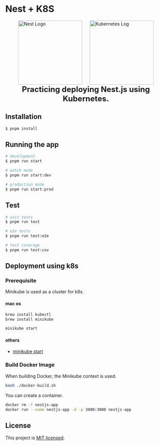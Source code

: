# Nest + K8S

<div style="display: flex; justify-content: center; align-items: center; gap: 24px;">
    <a href="https://nestjs.com/" target="blank"><img src="https://nestjs.com/img/logo-small.svg" width="200" alt="Nest Logo" /></a>
    <a href="https://kubernetes.io/" target="_blank"><img src="https://avatars.githubusercontent.com/u/13629408?s=200&v=4" width="200" alt="Kubernetes Log" /></a>
</div>

<div style="text-align: center; font-weight: bold; font-size: 1.5rem;">
    Practicing deploying Nest.js using Kubernetes.
</div>

## Installation

```bash
$ pnpm install
```

## Running the app

```bash
# development
$ pnpm run start

# watch mode
$ pnpm run start:dev

# production mode
$ pnpm run start:prod
```

## Test

```bash
# unit tests
$ pnpm run test

# e2e tests
$ pnpm run test:e2e

# test coverage
$ pnpm run test:cov
```

## Deployment using k8s

### Prerequisite

Minikube is used as a cluster for k8s.

#### mac os

```sh
brew install kubectl
brew install minikube

minikube start
```

#### others

- [minikube start](https://minikube.sigs.k8s.io/docs/start/)

### Build Docker Image

When building Docker, the Minikube context is used.

```sh
bash ./docker-build.sh
```

You can create a container.

```sh
docker rm -f nestjs-app
docker run --name nestjs-app -d -p 3000:3000 nestjs-app
```

## License

This project is [MIT licensed](LICENSE).
